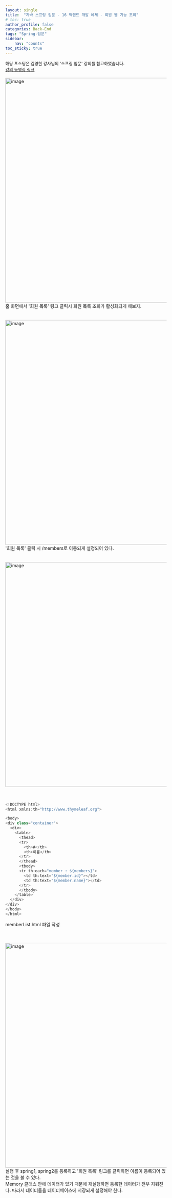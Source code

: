 ```yaml
---
layout: single
title:  "자바 스프링 입문 - 16 백엔드 개발 예제 - 회원 웹 기능 조회"
# toc: true
author_profile: false
categories: Back-End
tags: "Spring-입문"
sidebar:
    nav: "counts"
toc_sticky: true
---
```


<head>
  <style>
    table.dataframe {
      white-space: normal;
      width: 100%;
      height: 240px;
      display: block;
      overflow: auto;
      font-family: Arial, sans-serif;
      font-size: 0.9rem;
      line-height: 20px;
      text-align: center;
      border: 0px !important;
    }

    table.dataframe th {
      text-align: center;
      font-weight: bold;
      padding: 8px;
    }

    table.dataframe td {
      text-align: center;
      padding: 8px;
    }

    table.dataframe tr:hover {
      background: #b8d1f3; 
    }

    .output_prompt {
      overflow: auto;
      font-size: 0.9rem;
      line-height: 1.45;
      border-radius: 0.3rem;
      -webkit-overflow-scrolling: touch;
      padding: 0.8rem;
      margin-top: 0;
      margin-bottom: 15px;
      font: 1rem Consolas, "Liberation Mono", Menlo, Courier, monospace;
      color: $code-text-color;
      border: solid 1px $border-color;
      border-radius: 0.3rem;
      word-break: normal;
      white-space: pre;
    }

  .dataframe tbody tr th:only-of-type {
      vertical-align: middle;
  }

  .dataframe tbody tr th {
      vertical-align: top;
  }

  .dataframe thead th {
      text-align: center !important;
      padding: 8px;
  }

  .page__content p {
      margin: 0 0 0px !important;
  }

  .page__content p > strong {
    font-size: 0.8rem !important;
  }

  </style>
</head>
<span style="font-size:13px;">
해당 포스팅은 김영한 강사님의 '스프링 입문' 강의를 참고하였습니다.<br>
<a href=
"https://www.youtube.com/watch?v=wCCMoUatat8&list=PLumVmq_uRGHgBrimIp2-7MCnoPUskVMnd&index=18">강의 동영상 링크</a>
</span>
<br>
<br>
<img width="700" alt="image" src="https://github.com/gyun97/Java-Spring-Study/assets/143414166/b3e2260f-b048-4009-853f-df85878250a7">
홈 화면에서 '회원 목록' 링크 클릭시 회원 목록 조회가 활성화되게 해보자.<br><br><br>


<img width="700" alt="image" src="https://github.com/gyun97/Java-Spring-Study/assets/143414166/3aa74b44-31f7-4736-9b42-b61fa01b0443">
'회원 목록' 클릭 시 /members로 이동되게 설정되어 있다.<br><br><br>

<img width="700" alt="image" src="https://github.com/gyun97/Java-Spring-Study/assets/143414166/afde3ab5-2e1e-428b-b273-a00dafdd8284">
<br><br><br>

```java
<!DOCTYPE html>
<html xmlns:th="http://www.thymeleaf.org">

<body>
<div class="container">
  <div>
    <table>
      <thead>
      <tr>
        <th>#</th>
        <th>이름</th>
      </tr>
      </thead>
      <tbody>
      <tr th:each="member : ${members}">
        <td th:text="${member.id}"></td>
        <td th:text="${member.name}"></td>
      </tr>
      </tbody>
    </table>
  </div>
</div>
</body>
</html>
```
memberList.html 파일 작성<br><br><br>

<img width="700" alt="image" src="https://github.com/gyun97/Java-Spring-Study/assets/143414166/1b2c5220-aeda-4add-a4b5-e1123223da3b">
실행 후 spring1, spring2를 등록하고 '회원 목록' 링크를 클릭하면 이름이 등록되어 있는 것을 볼 수 있다.<br>
Memory 클래스 안에 데이터가 있기 때문에 재실행하면 등록한 데이터가 전부 지워진다. 따라서 데이터들을 데이터베이스에 저장되게 설정해야 한다.
